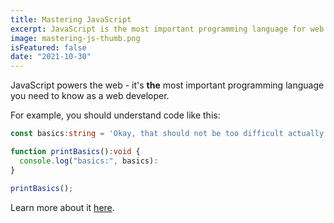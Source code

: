 ```yaml
---
title: Mastering JavaScript
excerpt: JavaScript is the most important programming language for web development. You probably don't know it well enough!
image: mastering-js-thumb.png
isFeatured: false
date: "2021-10-30"
---
```


<!-- [comment]: (MetaData above - YAML format) -->

JavaScript powers the web - it's **the** most important programming language you need to know as a web developer.

For example, you should understand code like this:

```ts
const basics:string = 'Okay, that should not be too difficult actually';

function printBasics():void {
  console.log("basics:", basics):
}

printBasics();
```

Learn more about it [here](https://academind.com).
